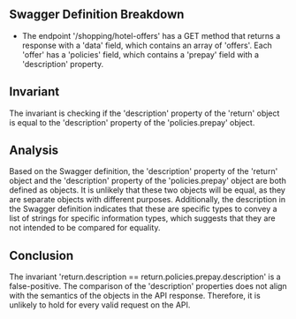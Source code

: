 ## Swagger Definition Breakdown
- The endpoint '/shopping/hotel-offers' has a GET method that returns a response with a 'data' field, which contains an array of 'offers'. Each 'offer' has a 'policies' field, which contains a 'prepay' field with a 'description' property.

## Invariant
The invariant is checking if the 'description' property of the 'return' object is equal to the 'description' property of the 'policies.prepay' object.

## Analysis
Based on the Swagger definition, the 'description' property of the 'return' object and the 'description' property of the 'policies.prepay' object are both defined as objects. It is unlikely that these two objects will be equal, as they are separate objects with different purposes. Additionally, the description in the Swagger definition indicates that these are specific types to convey a list of strings for specific information types, which suggests that they are not intended to be compared for equality.

## Conclusion
The invariant 'return.description == return.policies.prepay.description' is a false-positive. The comparison of the 'description' properties does not align with the semantics of the objects in the API response. Therefore, it is unlikely to hold for every valid request on the API.
